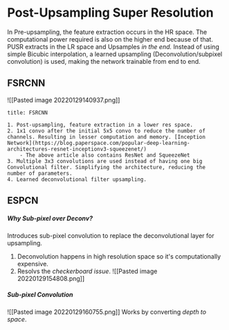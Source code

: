 # Post-Upsampling Super Resolution

In Pre-upsampling, the feature extraction occurs in the HR space. The computational power required is also on the higher end because of that. PUSR extracts in the LR space and Upsamples *in the end.* 
Instead of using simple Bicubic interpolation, a learned upsampling (Deconvolution/subpixel convolution) is used, making the network trainable from end to end.

## FSRCNN
![[Pasted image 20220129140937.png]]
```ad-info
title: FSRCNN

1. Post-upsampling, feature extraction in a lower res space.
2. 1x1 convo after the initial 5x5 convo to reduce the number of channels. Resulting in lesser computation and memory. [Inception Network](https://blog.paperspace.com/popular-deep-learning-architectures-resnet-inceptionv3-squeezenet/)
	- The above article also contains ResNet and SqueezeNet
3. Multiple 3x3 convolutions are used instead of having one big Convolutional filter. Simplifying the architecture, reducing the number of parameters.
4. Learned deconvolutional filter upsampling.

```

## ESPCN
##### Why Sub-pixel over Deconv?
Introduces sub-pixel convolution to replace the deconvolutional layer for upsampling. 
1. Deconvolution happens in high resolution space so it's computationally expensive.
2. Resolvs the *checkerboard issue*.
![[Pasted image 20220129154808.png]]
##### Sub-pixel Convolution
![[Pasted image 20220129160755.png]]
Works by converting *depth to space*.
